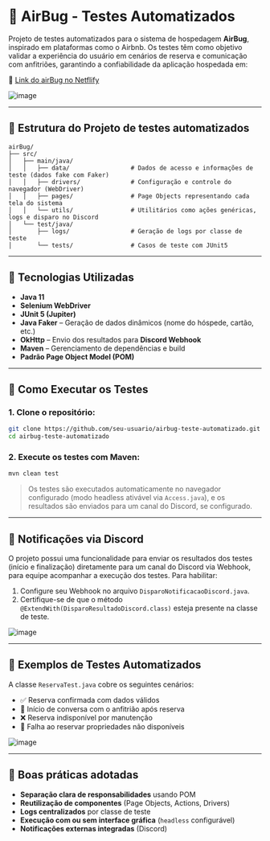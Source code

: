 # 🐞 AirBug - Testes Automatizados 

Projeto de testes automatizados para o sistema de hospedagem **AirBug**, inspirado em plataformas como o Airbnb. Os testes têm como objetivo validar a experiência do usuário em cenários de reserva e comunicação com anfitriões, garantindo a confiabilidade da aplicação hospedada em:

🔗 [Link do airBug no Netflify](https://shiny-tanuki-037144.netlify.app)


![image](https://github.com/user-attachments/assets/0be1e8dc-8be8-4bcb-b38b-d39ca01b29eb)

---

## 📂 Estrutura do Projeto de testes automatizados

```
airBug/
├── src/
│   ├── main/java/
│   │   ├── data/                 # Dados de acesso e informações de teste (dados fake com Faker)
│   │   ├── drivers/              # Configuração e controle do navegador (WebDriver)
│   │   ├── pages/                # Page Objects representando cada tela do sistema
│   │   └── utils/                # Utilitários como ações genéricas, logs e disparo no Discord
│   └── test/java/
│       ├── logs/                 # Geração de logs por classe de teste
│       └── tests/                # Casos de teste com JUnit5
```

---

## 🧪 Tecnologias Utilizadas

* **Java 11**
* **Selenium WebDriver**
* **JUnit 5 (Jupiter)**
* **Java Faker** – Geração de dados dinâmicos (nome do hóspede, cartão, etc.)
* **OkHttp** – Envio dos resultados para **Discord Webhook**
* **Maven** – Gerenciamento de dependências e build
* **Padrão Page Object Model (POM)**

---

## 🚀 Como Executar os Testes

### 1. Clone o repositório:

```bash
git clone https://github.com/seu-usuario/airbug-teste-automatizado.git
cd airbug-teste-automatizado
```

### 2. Execute os testes com Maven:

```bash
mvn clean test
```

> Os testes são executados automaticamente no navegador configurado (modo headless ativável via `Access.java`), e os resultados são enviados para um canal do Discord, se configurado.

---

## 💬 Notificações via Discord

O projeto possui uma funcionalidade para enviar os resultados dos testes (início e finalização) diretamente para um canal do Discord via Webhook, para equipe acompanhar a execução dos testes. Para habilitar:

1. Configure seu Webhook no arquivo `DisparoNotificacaoDiscord.java`.
2. Certifique-se de que o método `@ExtendWith(DisparoResultadoDiscord.class)` esteja presente na classe de teste.

![image](https://github.com/user-attachments/assets/d0d7fd0c-6fbf-48eb-99f4-70257641a218)


---

## 📄 Exemplos de Testes Automatizados

A classe `ReservaTest.java` cobre os seguintes cenários:

* ✅ Reserva confirmada com dados válidos
* 💬 Início de conversa com o anfitrião após reserva
* ❌ Reserva indisponível por manutenção
* 🚫 Falha ao reservar propriedades não disponíveis

![image](https://github.com/user-attachments/assets/2812878d-2465-4777-bb54-305c2db324ee)


---

## 🧠 Boas práticas adotadas

* **Separação clara de responsabilidades** usando POM
* **Reutilização de componentes** (Page Objects, Actions, Drivers)
* **Logs centralizados** por classe de teste
* **Execução com ou sem interface gráfica** (`headless` configurável)
* **Notificações externas integradas** (Discord)

